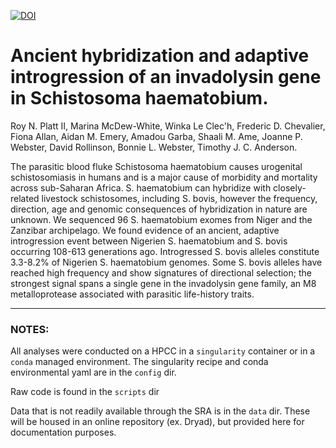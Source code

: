 [![DOI](https://zenodo.org/badge/124456755.svg)](https://zenodo.org/badge/latestdoi/124456755)

# Ancient hybridization and adaptive introgression of an invadolysin gene in Schistosoma haematobium.

Roy N. Platt II, Marina McDew-White, Winka Le Clec'h, Frederic D. Chevalier, Fiona Allan, Aidan M. Emery, Amadou Garba, Shaali M. Ame, Joanne P. Webster, David Rollinson, Bonnie L. Webster, Timothy J. C. Anderson.

The parasitic blood fluke Schistosoma haematobium causes urogenital schistosomiasis in humans and is a major cause of morbidity and mortality across sub-Saharan Africa. S. haematobium can hybridize with closely-related livestock schistosomes, including S. bovis, however the frequency, direction, age and genomic consequences of hybridization in nature are unknown. We sequenced 96 S. haematobium exomes from Niger and the Zanzibar archipelago. We found evidence of an ancient, adaptive introgression event between Nigerien S. haematobium and S. bovis occurring 108-613 generations ago. Introgressed S. bovis alleles constitute 3.3-8.2% of Nigerien S. haematobium genomes. Some S. bovis alleles have reached high frequency and show signatures of directional selection; the strongest signal spans a single gene in the invadolysin gene family, an M8 metalloprotease associated with parasitic life-history traits. 

---
### NOTES:

All analyses were conducted on a HPCC in a ```singularity``` container or in a ```conda``` managed environment. The singularity recipe and conda environmental yaml are in the ```config``` dir. 

Raw code is found in the ```scripts``` dir 

Data that is not readily available through the SRA is in the ```data``` dir.  These will be housed in an online repository (ex. Dryad), but provided here for documentation purposes.


